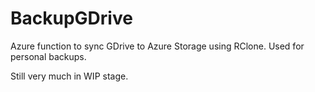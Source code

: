 # BackupGDrive

Azure function to sync GDrive to Azure Storage using RClone. Used for personal backups.

Still very much in WIP stage.
